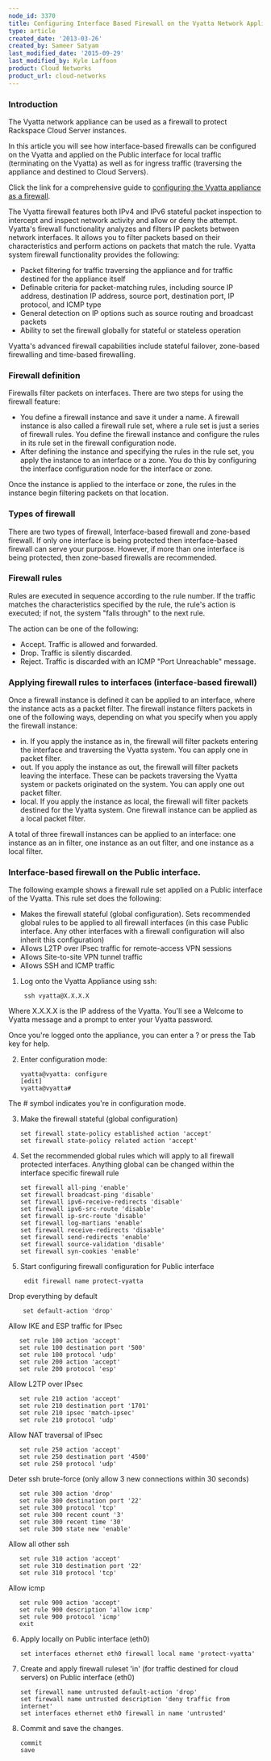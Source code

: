 ```yaml
---
node_id: 3370
title: Configuring Interface Based Firewall on the Vyatta Network Appliance
type: article
created_date: '2013-03-26'
created_by: Sameer Satyam
last_modified_date: '2015-09-29'
last_modified_by: Kyle Laffoon
product: Cloud Networks
product_url: cloud-networks
---
```


### Introduction

The Vyatta network appliance can be used as a firewall to protect
Rackspace Cloud Server instances.

In this article you will see how interface-based firewalls can be
configured on the Vyatta and applied on the Public interface for local
traffic (terminating on the Vyatta) as well as for ingress traffic
(traversing the appliance and destined to Cloud Servers).

Click the link for a comprehensive guide to [configuring the Vyatta appliance as a firewall](https://54712289bdd910def82d-5cc7866f7aae0a382278b5bce7412a4a.ssl.cf1.rackcdn.com/Vyatta-Firewall_6.5R1_v01.pdf).

The Vyatta firewall features both IPv4 and IPv6 stateful packet
inspection to intercept and inspect network activity and allow or deny
the attempt. Vyatta's firewall functionality analyzes and filters IP
packets between network interfaces. It allows you to filter packets
based on their characteristics and perform actions on packets that match
the rule. Vyatta system firewall functionality provides the following:

-   Packet filtering for traffic traversing the appliance and for
    traffic destined for the appliance itself
-   Definable criteria for packet-matching rules, including source IP
    address, destination IP address, source port, destination port, IP
    protocol, and ICMP type
-   General detection on IP options such as source routing and broadcast
    packets
-   Ability to set the firewall globally for stateful or stateless
    operation

Vyatta's advanced firewall capabilities include stateful failover,
zone-based firewalling and time-based firewalling.

### Firewall definition

Firewalls filter packets on interfaces. There are two steps for using
the firewall feature:

-   You define a firewall instance and save it under a name. A firewall
    instance is also called a firewall rule set, where a rule set is
    just a series of firewall rules. You define the firewall instance
    and configure the rules in its rule set in the
    firewall configuration node.
-   After defining the instance and specifying the rules in the rule
    set, you apply the instance to an interface or a zone. You do this
    by configuring the interface configuration node for the interface
    or zone.

Once the instance is applied to the interface or zone, the rules in the
instance begin filtering packets on that location.

### Types of firewall

There are two types of firewall, Interface-based firewall and zone-based
firewall. If only one interface is being protected then interface-based
firewall can serve your purpose. However, if more than one interface is
being protected, then zone-based firewalls are recommended.

### Firewall rules

Rules are executed in sequence according to the rule number. If the
traffic matches the characteristics specified by the rule, the rule's
action is executed; if not, the system "falls through" to the next rule.

The action can be one of the following:

-   Accept. Traffic is allowed and forwarded.
-   Drop. Traffic is silently discarded.
-   Reject. Traffic is discarded with an ICMP "Port
    Unreachable" message.

### Applying firewall rules to interfaces (interface-based firewall)

Once a firewall instance is defined it can be applied to an interface,
where the instance acts as a packet filter. The firewall instance
filters packets in one of the following ways, depending on what you
specify when you apply the firewall instance:

-   in. If you apply the instance as in, the firewall will filter
    packets entering the interface and traversing the Vyatta system. You
    can apply one in packet filter.
-   out. If you apply the instance as out, the firewall will filter
    packets leaving the interface. These can be packets traversing the
    Vyatta system or packets originated on the system. You can apply one
    out packet filter.
-   local. If you apply the instance as local, the firewall will filter
    packets destined for the Vyatta system. One firewall instance can be
    applied as a local packet filter.

A total of three firewall instances can be applied to an interface: one
instance as an in filter, one instance as an out filter, and one
instance as a local filter.

### Interface-based firewall on the Public interface.

The following example shows a firewall rule set applied on a Public
interface of the Vyatta. This rule set does the following:

-   Makes the firewall stateful (global configuration). Sets recommended
    global rules to be applied to all firewall interfaces (in this case
    Public interface. Any other interfaces with a firewall configuration
    will also inherit this configuration)
-   Allows L2TP over IPsec traffic for remote-access VPN sessions
-   Allows Site-to-site VPN tunnel traffic
-   Allows SSH and ICMP traffic


1. Log onto the Vyatta Appliance using ssh:

        ssh vyatta@X.X.X.X

  Where X.X.X.X is the IP address of the Vyatta. You'll see a Welcome to
Vyatta message and a prompt to enter your Vyatta password.

  Once you're logged onto the appliance, you can enter a ? or press the
Tab key for help.

2. Enter configuration mode:

       vyatta@vyatta: configure
       [edit]
       vyatta@vyatta#

  The \# symbol indicates you're in configuration mode.

3. Make the firewall stateful (global configuration)

       set firewall state-policy established action 'accept'
       set firewall state-policy related action 'accept'

4. Set the recommended global rules which will apply to all firewall
protected interfaces. Anything global can be changed within the
interface specific firewall rule

       set firewall all-ping 'enable'
       set firewall broadcast-ping 'disable'
       set firewall ipv6-receive-redirects 'disable'
       set firewall ipv6-src-route 'disable'
       set firewall ip-src-route 'disable'
       set firewall log-martians 'enable'
       set firewall receive-redirects 'disable'
       set firewall send-redirects 'enable'
       set firewall source-validation 'disable'
       set firewall syn-cookies 'enable'

5. Start configuring firewall configuration for Public interface

        edit firewall name protect-vyatta

  Drop everything by default

        set default-action 'drop'

  Allow IKE and ESP traffic for IPsec

       set rule 100 action 'accept'
       set rule 100 destination port '500'
       set rule 100 protocol 'udp'
       set rule 200 action 'accept'
       set rule 200 protocol 'esp'

  Allow L2TP over IPsec

       set rule 210 action 'accept'
       set rule 210 destination port '1701'
       set rule 210 ipsec 'match-ipsec'
       set rule 210 protocol 'udp'

  Allow NAT traversal of IPsec

       set rule 250 action 'accept'
       set rule 250 destination port '4500'
       set rule 250 protocol 'udp'

  Deter ssh brute-force (only allow 3 new connections within 30 seconds)

       set rule 300 action 'drop'
       set rule 300 destination port '22'
       set rule 300 protocol 'tcp'
       set rule 300 recent count '3'
       set rule 300 recent time '30'
       set rule 300 state new 'enable'

  Allow all other ssh

       set rule 310 action 'accept'
       set rule 310 destination port '22'
       set rule 310 protocol 'tcp'

  Allow icmp

       set rule 900 action 'accept'
       set rule 900 description 'allow icmp'
       set rule 900 protocol 'icmp'
       exit

6. Apply locally on Public interface (eth0)

       set interfaces ethernet eth0 firewall local name 'protect-vyatta'

7. Create and apply firewall ruleset 'in' (for traffic destined for
cloud servers) on Public interface (eth0)

       set firewall name untrusted default-action 'drop'
       set firewall name untrusted description 'deny traffic from internet'
       set interfaces ethernet eth0 firewall in name 'untrusted'

8. Commit and save the changes.

       commit
       save
